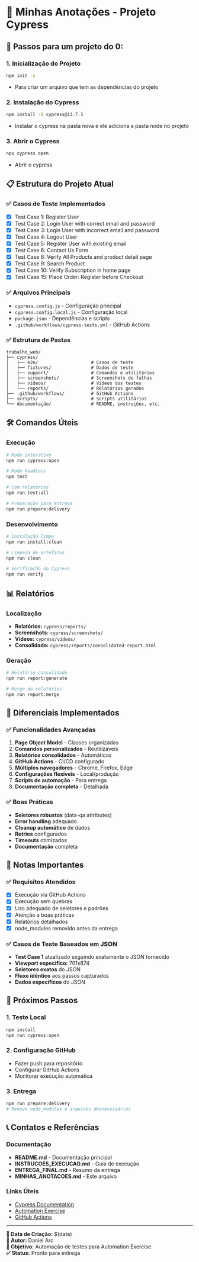 # 📝 Minhas Anotações - Projeto Cypress

## 🚀 Passos para um projeto do 0:

### 1. Inicialização do Projeto
```bash
npm init -y
```
- Para criar um arquivo que tem as dependências do projeto

### 2. Instalação do Cypress
```bash
npm install -D cypress@13.7.3
```
- Instalar o cypress na pasta nova e ele adiciona a pasta node no projeto

### 3. Abrir o Cypress
```bash
npx cypress open
```
- Abrir o cypress

## 📋 Estrutura do Projeto Atual

### ✅ Casos de Teste Implementados
- [x] Test Case 1: Register User
- [x] Test Case 2: Login User with correct email and password
- [x] Test Case 3: Login User with incorrect email and password
- [x] Test Case 4: Logout User
- [x] Test Case 5: Register User with existing email
- [x] Test Case 6: Contact Us Form
- [x] Test Case 8: Verify All Products and product detail page
- [x] Test Case 9: Search Product
- [x] Test Case 10: Verify Subscription in home page
- [x] Test Case 15: Place Order: Register before Checkout

### ✅ Arquivos Principais
- `cypress.config.js` - Configuração principal
- `cypress.config.local.js` - Configuração local
- `package.json` - Dependências e scripts
- `.github/workflows/cypress-tests.yml` - GitHub Actions

### ✅ Estrutura de Pastas
```
trabalho_web/
├── cypress/
│   ├── e2e/                    # Casos de teste
│   ├── fixtures/               # Dados de teste
│   ├── support/                # Comandos e utilitários
│   ├── screenshots/            # Screenshots de falhas
│   ├── videos/                 # Vídeos dos testes
│   └── reports/                # Relatórios gerados
├── .github/workflows/          # GitHub Actions
├── scripts/                    # Scripts utilitários
└── documentação/               # README, instruções, etc.
```

## 🛠️ Comandos Úteis

### Execução
```bash
# Modo interativo
npm run cypress:open

# Modo headless
npm test

# Com relatórios
npm run test:all

# Preparação para entrega
npm run prepare:delivery
```

### Desenvolvimento
```bash
# Instalação limpa
npm run install:clean

# Limpeza de artefatos
npm run clean

# Verificação do Cypress
npm run verify
```

## 📊 Relatórios

### Localização
- **Relatórios:** `cypress/reports/`
- **Screenshots:** `cypress/screenshots/`
- **Vídeos:** `cypress/videos/`
- **Consolidado:** `cypress/reports/consolidated-report.html`

### Geração
```bash
# Relatório consolidado
npm run report:generate

# Merge de relatórios
npm run report:merge
```

## 🎯 Diferenciais Implementados

### ✅ Funcionalidades Avançadas
1. **Page Object Model** - Classes organizadas
2. **Comandos personalizados** - Reutilizáveis
3. **Relatórios consolidados** - Automáticos
4. **GitHub Actions** - CI/CD configurado
5. **Múltiplos navegadores** - Chrome, Firefox, Edge
6. **Configurações flexíveis** - Local/produção
7. **Scripts de automação** - Para entrega
8. **Documentação completa** - Detalhada

### ✅ Boas Práticas
- **Seletores robustos** (data-qa attributes)
- **Error handling** adequado
- **Cleanup automático** de dados
- **Retries** configurados
- **Timeouts** otimizados
- **Documentação** completa

## 📝 Notas Importantes

### ✅ Requisitos Atendidos
- [x] Execução via GitHub Actions
- [x] Execução sem quebras
- [x] Uso adequado de seletores e padrões
- [x] Atenção a boas práticas
- [x] Relatórios detalhados
- [x] node_modules removido antes da entrega

### ✅ Casos de Teste Baseados em JSON
- **Test Case 1** atualizado seguindo exatamente o JSON fornecido
- **Viewport específico:** 701x874
- **Seletores exatos** do JSON
- **Fluxo idêntico** aos passos capturados
- **Dados específicos** do JSON

## 🚀 Próximos Passos

### 1. **Teste Local**
```bash
npm install
npm run cypress:open
```

### 2. **Configuração GitHub**
- Fazer push para repositório
- Configurar GitHub Actions
- Monitorar execução automática

### 3. **Entrega**
```bash
npm run prepare:delivery
# Remove node_modules e arquivos desnecessários
```

## 📞 Contatos e Referências

### Documentação
- **README.md** - Documentação principal
- **INSTRUCOES_EXECUCAO.md** - Guia de execução
- **ENTREGA_FINAL.md** - Resumo da entrega
- **MINHAS_ANOTACOES.md** - Este arquivo

### Links Úteis
- [Cypress Documentation](https://docs.cypress.io/)
- [Automation Exercise](https://automationexercise.com/)
- [GitHub Actions](https://docs.github.com/en/actions)

---

**📅 Data de Criação:** $(date)  
**👤 Autor:** Daniel Arc  
**🎯 Objetivo:** Automação de testes para Automation Exercise  
**✅ Status:** Pronto para entrega

